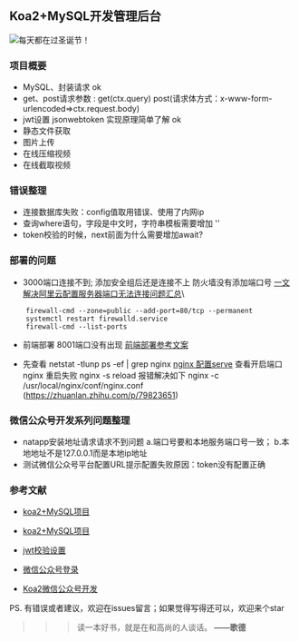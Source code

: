 ## Koa2+MySQL开发管理后台
![每天都在过圣诞节！](https://cdn.pixabay.com/photo/2021/10/26/12/34/christmas-6743572__340.jpg)

### 项目概要
- MySQL、封装请求 ok
- get、post请求参数 :
    get(ctx.query) 
    post(请求体方式：x-www-form-urlencoded=>ctx.request.body)
- jwt设置 jsonwebtoken 实现原理简单了解 ok
- 静态文件获取 
- 图片上传
- 在线压缩视频
- 在线截取视频


### 错误整理
- 连接数据库失败：config值取用错误、使用了内网ip
- 查询where语句，字段是中文时，字符串模板需要增加 ''
- token校验的时候，next前面为什么需要增加await? 

### 部署的问题
- 3000端口连接不到; 添加安全组后还是连接不上 防火墙没有添加端口号
[一文解决阿里云配置服务器端口无法连接问题汇总](https://blog.csdn.net/m0_52255061/article/details/121375530)\

```
    firewall-cmd --zone=public --add-port=80/tcp --permanent
    systemctl restart firewalld.service
    firewall-cmd --list-ports
````
- 前端部署 8001端口没有出现
[前端部署参考文案](https://www.cnblogs.com/tyrone2005/p/10298702.html)
* 先查看 
netstat -tlunp
ps -ef | grep nginx
[nginx 配置serve](https://www.cnblogs.com/jyughynj/p/11207890.html)
查看开启端口
nginx 重启失败
nginx -s reload 报错解决如下
nginx -c /usr/local/nginx/conf/nginx.conf (https://zhuanlan.zhihu.com/p/79823651)
### 微信公众号开发系列问题整理
- natapp安装地址请求请求不到问题 a.端口号要和本地服务端口号一致； b.本地地址不是127.0.0.1而是本地ip地址
- 测试微信公众号平台配置URL提示配置失败原因：token没有配置正确



### 参考文献
* [koa2+MySQL项目](https://www.bbsmax.com/A/l1dygek0Je/)
* [koa2+MySQL项目](https://www.bbsmax.com/A/WpdK6Xp15V/)
* [jwt校验设置](https://www.cnblogs.com/zxuedong/p/12629269.html)

* [微信公众号登录](https://blog.csdn.net/weixin_45418036/article/details/96298817)
* [Koa2微信公众号开发](https://blog.csdn.net/weixin_34143774/article/details/88852927)

PS. 有错误或者建议，欢迎在issues留言；如果觉得写得还可以，欢迎来个star
>>> 读一本好书，就是在和高尚的人谈话。 **——歌德**